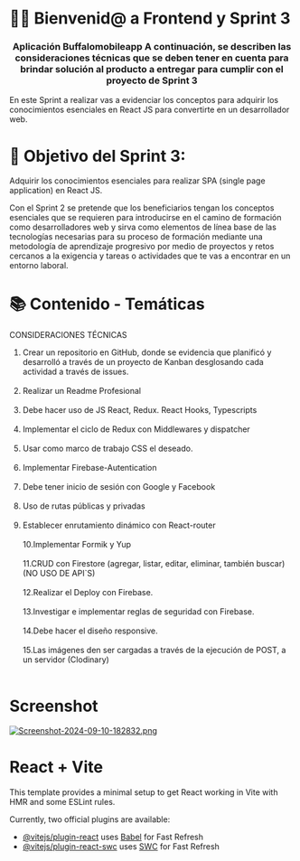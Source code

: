 # 👋🏼 Bienvenid@ a Frontend y Sprint 3

<h3 align="center"><strong>Aplicación Buffalomobileapp A continuación, se describen las consideraciones técnicas que se deben tener
en cuenta para brindar solución al producto a entregar para cumplir con el
proyecto de Sprint 3</strong></h3>

En este Sprint a realizar vas a evidenciar los conceptos para adquirir los conocimientos esenciales en React JS para convertirte en un desarrollador web. 

# 🎯 Objetivo del Sprint 3:

Adquirir los conocimientos esenciales para realizar SPA (single page application) en React JS. 

Con el Sprint 2 se pretende que los beneficiarios tengan los conceptos esenciales que se requieren para introducirse en el camino de formación como desarrolladores web y sirva como elementos de línea base de las tecnologías necesarias para su proceso de formación mediante una metodología de aprendizaje progresivo por medio de proyectos y retos cercanos a la exigencia y tareas o actividades que te vas a encontrar en un entorno laboral.

# 📚 Contenido - Temáticas

CONSIDERACIONES TÉCNICAS
1. Crear un repositorio en GitHub, donde se evidencia que planificó y desarrolló a través de un proyecto de Kanban desglosando cada actividad a través de issues.<br><br>
2. Realizar un Readme Profesional<br><br>
3. Debe hacer uso de JS React, Redux. React Hooks, Typescripts<br><br>
4. Implementar el ciclo de Redux con Middlewares y dispatcher<br><br>
5. Usar como marco de trabajo CSS el deseado.<br><br>
6. Implementar Firebase-Autentication<br><br>
7. Debe tener inicio de sesión con Google y Facebook<br><br>
8. Uso de rutas públicas y privadas<br><br>
9. Establecer enrutamiento dinámico con React-router<br><br>
10.Implementar Formik y Yup<br><br>
11.CRUD con Firestore (agregar, listar, editar, eliminar, también buscar) (NO USO DE API`S)<br><br>
12.Realizar el Deploy con Firebase.<br><br>
13.Investigar e implementar reglas de seguridad con Firebase.<br><br>
14.Debe hacer el diseño responsive.<br><br>
15.Las imágenes den ser cargadas a través de la ejecución de POST, a un servidor
(Clodinary)<br><br>

# Screenshot

[![Screenshot-2024-09-10-182832.png](https://i.postimg.cc/GpxRJCyV/Screenshot-2024-09-10-182832.png)](https://postimg.cc/gwj1m14H)


# React + Vite

This template provides a minimal setup to get React working in Vite with HMR and some ESLint rules.

Currently, two official plugins are available:

- [@vitejs/plugin-react](https://github.com/vitejs/vite-plugin-react/blob/main/packages/plugin-react/README.md) uses [Babel](https://babeljs.io/) for Fast Refresh
- [@vitejs/plugin-react-swc](https://github.com/vitejs/vite-plugin-react-swc) uses [SWC](https://swc.rs/) for Fast Refresh
